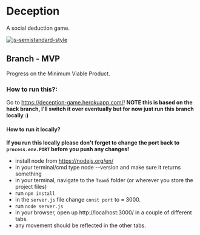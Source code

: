# Deception

A social deduction game.

[![js-semistandard-style](https://raw.githubusercontent.com/standard/semistandard/master/badge.svg)](https://github.com/standard/semistandard)

## Branch - MVP

Progress on the Minimum Viable Product.

### How to run this?:
Go to https://deception-game.herokuapp.com/!
**NOTE this is based on the hack branch, I'll switch it over eventually but for now just run this branch locally :)**

#### How to run it locally?

**If you run this locally please don't forget to change the port back to `process.env.PORT` before you push any changes!**

- install node from https://nodejs.org/en/
- in your terminal/cmd type node --version and make sure it returns something
- in your terminal, navigate to the `Team5` folder (or wherever you store the project files)
- run `npm install`
- in the `server.js` file change `const port` to = 3000.
- run `node server.js`
- in your browser, open up http://localhost:3000/ in a couple of different tabs.
- any movement should be reflected in the other tabs.


